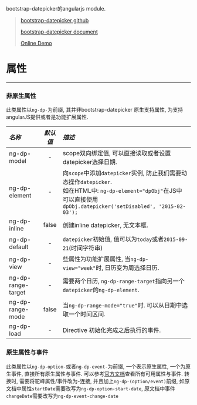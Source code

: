 bootstrap-datepicker的angularjs module.

> [bootstrap-datepicker github](https://github.com/eternicode/bootstrap-datepicker/)
>
> [bootstrap-datepicker document](http://bootstrap-datepicker.readthedocs.org/en/latest/)
>
> [Online Demo](http://www.madcoder.cn/demos/ng-bootstrap-datepicker/example/index.html)
>
# 属性
***

### 非原生属性

此类属性以`ng-dp-`为前缀, 其并非bootstrap-datepicker 原生支持属性, 为支持angularJS提供或者是功能扩展属性.

| *名称* | *默认值* | *描述* |
| :------ |:----:| :-----------|
| ng-dp-model | - | scope双向绑定值, 可以直接读取或者设置datepicker选择日期. |
| ng-dp-element | - | 向`scope`中添加`datepicker`实例, 防止我们需要动态操作`datepicker`. <br />如在HTML中: `ng-dp-element="dpObj"`在JS中可以直接使用`dpObj.datepicker('setDisabled', '2015-02-03');` |
| ng-dp-inline | false | 创建inline datepicker, 无文本框. |
| ng-dp-default | - | `datepicker`初始值, 值可以为`today`或者`2015-09-21`(时间字符串) |
| ng-dp-view | - | 些属性为功能扩展属性, 当`ng-dp-view="week"`时, 日历变为周选择日历. |
| ng-dp-range-target | - | 需要两个日历, `ng-dp-range-target`指向另一个`datepicker`的`ng-dp-element`. |
| ng-dp-range-mode | false | 当`ng-dp-range-mode="true"`时. 可以从日期中选取一个时间区间. |
| ng-dp-load | - | Directive 初始化完成之后执行的事件. |



### 原生属性与事件

此类属性以`ng-dp-option-`或者`ng-dp-event-`为前缀, 一个表示原生属性, 一个为原生事件, 直接所有原生属性与事件. 可以参考[官方文档](http://bootstrap-datepicker.readthedocs.org/en/latest/)查看所有可用属性与事件. 转换时, 需要将驼峰属性/事件改为-连接, 并且加上`ng-dp-(option/event)`前缀, 如原文档中属性`startDate`需要改写为`ng-dp-option-start-date`, 原文档中事件`changeDate`需要改写为`ng-dp-event-change-date`
